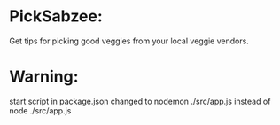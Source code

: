 # PickSabzee:

Get tips for picking good veggies from your local veggie vendors.

# Warning:

start script in package.json changed to nodemon ./src/app.js instead of node ./src/app.js
